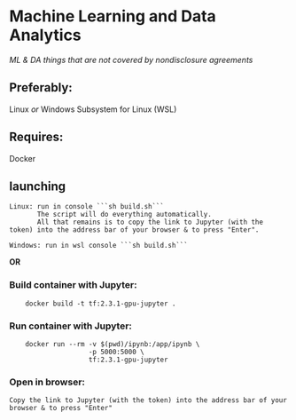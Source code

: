 # Machine Learning and Data Analytics
<i>ML & DA things that are not covered by nondisclosure agreements</i>

## Preferably:
Linux <i>or</i>
Windows Subsystem for Linux (WSL)

## Requires: 
Docker


## launching 

    Linux: run in console ```sh build.sh```
	       The script will do everything automatically. 
	       All that remains is to copy the link to Jupyter (with the token) into the address bar of your browser & to press "Enter".
	
	Windows: run in wsl console ```sh build.sh```


<b>OR</b>


### Build container with Jupyter:
```
    docker build -t tf:2.3.1-gpu-jupyter .
```

### Run container with Jupyter:
```
    docker run --rm -v $(pwd)/ipynb:/app/ipynb \
                    -p 5000:5000 \
                    tf:2.3.1-gpu-jupyter
```
### Open in browser:
    Copy the link to Jupyter (with the token) into the address bar of your browser & to press "Enter"    

